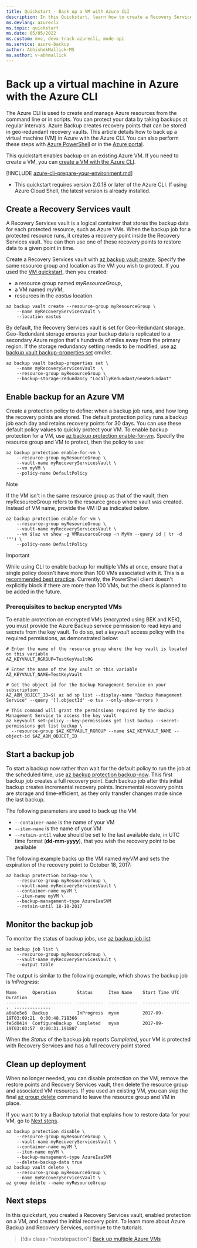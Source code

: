 ```yaml
---
title: Quickstart - Back up a VM with Azure CLI
description: In this Quickstart, learn how to create a Recovery Services vault, enable protection on a VM, and create the initial recovery point with Azure CLI.
ms.devlang: azurecli
ms.topic: quickstart
ms.date: 05/05/2022
ms.custom: mvc, devx-track-azurecli, mode-api
ms.service: azure-backup
author: AbhishekMallick-MS
ms.author: v-abhmallick
---
```


# Back up a virtual machine in Azure with the Azure CLI

The Azure CLI is used to create and manage Azure resources from the command line or in scripts. You can protect your data by taking backups at regular intervals. Azure Backup creates recovery points that can be stored in geo-redundant recovery vaults. This article details how to back up a virtual machine (VM) in Azure with the Azure CLI. You can also perform these steps with [Azure PowerShell](quick-backup-vm-powershell.md) or in the [Azure portal](quick-backup-vm-portal.md).

This quickstart enables backup on an existing Azure VM. If you need to create a VM, you can [create a VM with the Azure CLI](/azure/virtual-machines/linux/quick-create-cli).

[!INCLUDE [azure-cli-prepare-your-environment.md](~/reusable-content/azure-cli/azure-cli-prepare-your-environment.md)]

 - This quickstart requires version 2.0.18 or later of the Azure CLI. If using Azure Cloud Shell, the latest version is already installed.

## Create a Recovery Services vault

A Recovery Services vault is a logical container that stores the backup data for each protected resource, such as Azure VMs. When the backup job for a protected resource runs, it creates a recovery point inside the Recovery Services vault. You can then use one of these recovery points to restore data to a given point in time.

Create a Recovery Services vault with [az backup vault create](/cli/azure/backup/vault#az-backup-vault-create). Specify the same resource group and location as the VM you wish to protect. If you used the [VM quickstart](/azure/virtual-machines/linux/quick-create-cli), then you created:

- a resource group named *myResourceGroup*,
- a VM named *myVM*,
- resources in the *eastus* location.

```azurecli-interactive
az backup vault create --resource-group myResourceGroup \
    --name myRecoveryServicesVault \
    --location eastus
```

By default, the Recovery Services vault is set for Geo-Redundant storage. Geo-Redundant storage ensures your backup data is replicated to a secondary Azure region that's hundreds of miles away from the primary region. If the storage redundancy setting needs to be modified, use [az backup vault backup-properties set](/cli/azure/backup/vault/backup-properties#az-backup-vault-backup-properties-set) cmdlet.

```azurecli
az backup vault backup-properties set \
    --name myRecoveryServicesVault  \
    --resource-group myResourceGroup \
    --backup-storage-redundancy "LocallyRedundant/GeoRedundant"
```

## Enable backup for an Azure VM

Create a protection policy to define: when a backup job runs, and how long the recovery points are stored. The default protection policy runs a backup job each day and retains recovery points for 30 days. You can use these default policy values to quickly protect your VM. To enable backup protection for a VM, use [az backup protection enable-for-vm](/cli/azure/backup/protection#az-backup-protection-enable-for-vm). Specify the resource group and VM to protect, then the policy to use:

```azurecli-interactive
az backup protection enable-for-vm \
    --resource-group myResourceGroup \
    --vault-name myRecoveryServicesVault \
    --vm myVM \
    --policy-name DefaultPolicy
```

> [!NOTE]
> If the VM isn't in the same resource group as that of the vault, then myResourceGroup refers to the resource group where vault was created. Instead of VM name, provide the VM ID as indicated below.

```azurecli-interactive
az backup protection enable-for-vm \
    --resource-group myResourceGroup \
    --vault-name myRecoveryServicesVault \
    --vm $(az vm show -g VMResourceGroup -n MyVm --query id | tr -d '"') \
    --policy-name DefaultPolicy
```

> [!IMPORTANT]
> While using CLI to enable backup for multiple VMs at once, ensure that a single policy doesn't have more than 100 VMs associated with it. This is a [recommended best practice](./backup-azure-vm-backup-faq.yml#is-there-a-limit-on-number-of-vms-that-can-be-associated-with-the-same-backup-policy). Currently, the PowerShell client doesn't explicitly block if there are more than 100 VMs, but the check is planned to be added in the future.

### Prerequisites to backup encrypted VMs

To enable protection on encrypted VMs (encrypted using BEK and KEK), you must provide the Azure Backup service permission to read keys and secrets from the key vault. To do so, set a *keyvault* access policy with the required permissions, as demonstrated below:

```azurecli-interactive
# Enter the name of the resource group where the key vault is located on this variable
AZ_KEYVAULT_RGROUP=TestKeyVaultRG

# Enter the name of the key vault on this variable
AZ_KEYVAULT_NAME=TestKeyVault

# Get the object id for the Backup Management Service on your subscription
AZ_ABM_OBJECT_ID=$( az ad sp list --display-name "Backup Management Service" --query '[].objectId' -o tsv --only-show-errors )

# This command will grant the permissions required by the Backup Management Service to access the key vault
az keyvault set-policy --key-permissions get list backup --secret-permissions get list backup \
  --resource-group $AZ_KEYVAULT_RGROUP --name $AZ_KEYVAULT_NAME --object-id $AZ_ABM_OBJECT_ID
```

## Start a backup job

To start a backup now rather than wait for the default policy to run the job at the scheduled time, use [az backup protection backup-now](/cli/azure/backup/protection#az-backup-protection-backup-now). This first backup job creates a full recovery point. Each backup job after this initial backup creates incremental recovery points. Incremental recovery points are storage and time-efficient, as they only transfer changes made since the last backup.

The following parameters are used to back up the VM:

- `--container-name` is the name of your VM
- `--item-name` is the name of your VM
- `--retain-until` value should be set to the last available date, in UTC time format (**dd-mm-yyyy**), that you wish the recovery point to be available

The following example backs up the VM named *myVM* and sets the expiration of the recovery point to October 18, 2017:

```azurecli-interactive
az backup protection backup-now \
    --resource-group myResourceGroup \
    --vault-name myRecoveryServicesVault \
    --container-name myVM \
    --item-name myVM \
    --backup-management-type AzureIaaSVM
    --retain-until 18-10-2017
```

## Monitor the backup job

To monitor the status of backup jobs, use [az backup job list](/cli/azure/backup/job#az-backup-job-list):

```azurecli-interactive
az backup job list \
    --resource-group myResourceGroup \
    --vault-name myRecoveryServicesVault \
    --output table
```

The output is similar to the following example, which shows the backup job is *InProgress*:

```output
Name      Operation        Status      Item Name    Start Time UTC       Duration
--------  ---------------  ----------  -----------  -------------------  --------------
a0a8e5e6  Backup           InProgress  myvm         2017-09-19T03:09:21  0:00:48.718366
fe5d0414  ConfigureBackup  Completed   myvm         2017-09-19T03:03:57  0:00:31.191807
```

When the *Status* of the backup job reports *Completed*, your VM is protected with Recovery Services and has a full recovery point stored.

## Clean up deployment

When no longer needed, you can disable protection on the VM, remove the restore points and Recovery Services vault, then delete the resource group and associated VM resources. If you used an existing VM, you can skip the final [az group delete](/cli/azure/group#az-group-delete) command to leave the resource group and VM in place.

If you want to try a Backup tutorial that explains how to restore data for your VM, go to [Next steps](#next-steps).

```azurecli-interactive
az backup protection disable \
    --resource-group myResourceGroup \
    --vault-name myRecoveryServicesVault \
    --container-name myVM \
    --item-name myVM \
    --backup-management-type AzureIaaSVM
    --delete-backup-data true
az backup vault delete \
    --resource-group myResourceGroup \
    --name myRecoveryServicesVault \
az group delete --name myResourceGroup
```

## Next steps

In this quickstart, you created a Recovery Services vault, enabled protection on a VM, and created the initial recovery point. To learn more about Azure Backup and Recovery Services, continue to the tutorials.

> [!div class="nextstepaction"]
> [Back up multiple Azure VMs](./tutorial-backup-vm-at-scale.md)
